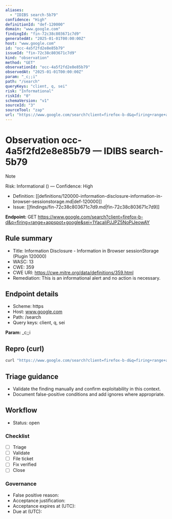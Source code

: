 ```yaml
---
aliases:
  - "IDIBS search-5b79"
confidence: "High"
definitionId: "def-120000"
domain: "www.google.com"
findingId: "fin-72c38c803671c7d9"
generatedAt: "2025-01-01T00:00:00Z"
host: "www.google.com"
id: "occ-4a5f2fd2e8e85b79"
issueId: "fin-72c38c803671c7d9"
kind: "observation"
method: "GET"
observationId: "occ-4a5f2fd2e8e85b79"
observedAt: "2025-01-01T00:00:00Z"
param: "_c;;i"
path: "/search"
queryKeys: "client, q, sei"
risk: "Informational"
riskId: "0"
schemaVersion: "v1"
sourceId: "3"
sourceTool: "zap"
url: "https://www.google.com/search?client=firefox-b-d&q=firing+range+appspot+google&sei=1YacaIjPJJPZ5NoPjJeowAY"
---
```


# Observation occ-4a5f2fd2e8e85b79 — IDIBS search-5b79

> [!Note]
> Risk: Informational () — Confidence: High

- Definition: [[definitions/120000-information-disclosure-information-in-browser-sessionstorage.md|def-120000]]
- Issue: [[findings/fin-72c38c803671c7d9.md|fin-72c38c803671c7d9]]

**Endpoint:** GET https://www.google.com/search?client=firefox-b-d&q=firing+range+appspot+google&sei=1YacaIjPJJPZ5NoPjJeowAY

## Rule summary

- Title: Information Disclosure - Information in Browser sessionStorage (Plugin 120000)
- WASC: 13
- CWE: 359
- CWE URI: https://cwe.mitre.org/data/definitions/359.html
- Remediation: This is an informational alert and no action is necessary.

## Endpoint details

- Scheme: https
- Host: www.google.com
- Path: /search
- Query keys: client, q, sei

**Param:** _c;;i

## Repro (curl)

```bash
curl "https://www.google.com/search?client=firefox-b-d&q=firing+range+appspot+google&sei=1YacaIjPJJPZ5NoPjJeowAY"
```

## Triage guidance

- Validate the finding manually and confirm exploitability in this context.
- Document false-positive conditions and add ignores where appropriate.

## Workflow

- Status: open

### Checklist

- [ ] Triage
- [ ] Validate
- [ ] File ticket
- [ ] Fix verified
- [ ] Close

### Governance

- False positive reason: 
- Acceptance justification: 
- Acceptance expires at (UTC): 
- Due at (UTC): 
